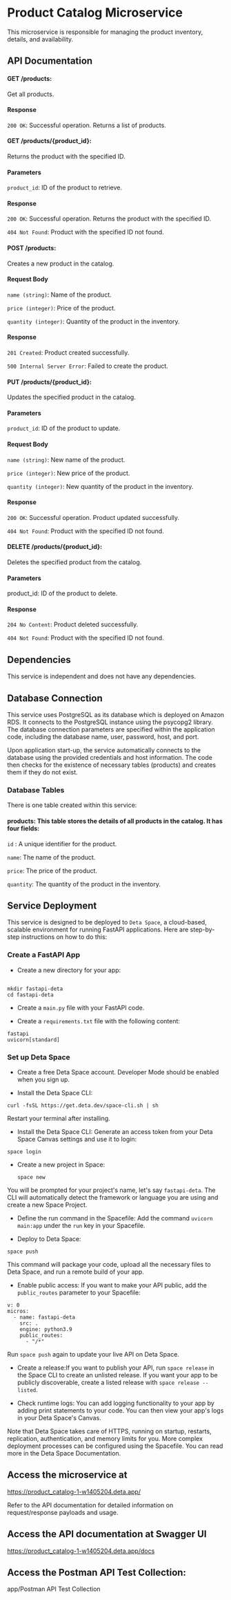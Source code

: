 # Product Catalog Microservice

This microservice is responsible for managing the product inventory, details, and availability.


## API Documentation
#### GET /products:

Get all products.

#### Response
`200 OK`: Successful operation. Returns a list of products.

#### GET /products/{product_id}:

Returns the product with the specified ID.

#### Parameters
`product_id`: ID of the product to retrieve.

#### Response
`200 OK`: Successful operation. Returns the product with the specified ID.

`404 Not Found`: Product with the specified ID not found.

#### POST /products:
Creates a new product in the catalog.

#### Request Body
`name (string)`: Name of the product.

`price (integer)`: Price of the product.

`quantity (integer)`: Quantity of the product in the inventory.

#### Response

`201 Created`: Product created successfully.

`500 Internal Server Error`: Failed to create the product.

#### PUT /products/{product_id}:
Updates the specified product in the catalog.

#### Parameters
`product_id`: ID of the product to update.

#### Request Body
`name (string)`: New name of the product.

`price (integer)`: New price of the product.

`quantity (integer)`: New quantity of the product in the inventory.

#### Response
`200 OK`: Successful operation. Product updated successfully.

`404 Not Found`: Product with the specified ID not found.

#### DELETE /products/{product_id}:
Deletes the specified product from the catalog.

#### Parameters
product_id: ID of the product to delete.

#### Response
`204 No Content`: Product deleted successfully.

`404 Not Found`: Product with the specified ID not found.

## Dependencies

This service is independent and does not have any dependencies.

## Database Connection

This service uses PostgreSQL as its database which is deployed on Amazon RDS. It connects to the PostgreSQL instance using the psycopg2 library. The database connection parameters are specified within the application code, including the database name, user, password, host, and port.

Upon application start-up, the service automatically connects to the database using the provided credentials and host information. The code then checks for the existence of necessary tables (products) and creates them if they do not exist.

### Database Tables
There is one table created within this service:

#### products: This table stores the details of all products in the catalog. It has four fields:
`id` : A unique identifier for the product.

`name`: The name of the product.

`price`: The price of the product.

`quantity`: The quantity of the product in the inventory.

## Service Deployment

This service is designed to be deployed to `Deta Space`, a cloud-based, scalable environment for running FastAPI applications. Here are step-by-step instructions on how to do this:

### Create a FastAPI App

* Create a new directory for your app:


```

mkdir fastapi-deta
cd fastapi-deta

```

* Create a `main.py` file with your FastAPI code.

* Create a `requirements.txt` file with the following content:


```
fastapi
uvicorn[standard]
```



### Set up Deta Space

* Create a free Deta Space account. Developer Mode should be enabled when you sign up.

* Install the Deta Space CLI:


```
curl -fsSL https://get.deta.dev/space-cli.sh | sh
```

Restart your terminal after installing.

* Install the Deta Space CLI: Generate an access token from your Deta Space Canvas settings and use it to login:


```
space login
```

* Create a new project in Space:


  ```
  space new
  ```

You will be prompted for your project's name, let's say `fastapi-deta`. The CLI will automatically detect the framework or language you are using and create a new Space Project.

* Define the run command in the Spacefile: Add the command `uvicorn main:app` under the `run` key in your Spacefile.

* Deploy to Deta Space:

  
```
space push
```

This command will package your code, upload all the necessary files to Deta Space, and run a remote build of your app.

* Enable public access: If you want to make your API public, add the `public_routes` parameter to your Spacefile: 


```
v: 0
micros:
  - name: fastapi-deta
    src: .
    engine: python3.9
    public_routes:
      - "/*"
```

Run `space push` again to update your live API on Deta Space.

* Create a release:If you want to publish your API, run `space release` in the Space CLI to create an unlisted release. If you want your app to be publicly discoverable, create a listed release with `space release --listed`.
  
* Check runtime logs: You can add logging functionality to your app by adding print statements to your code. You can then view your app's logs in your Deta Space's Canvas.

Note that Deta Space takes care of HTTPS, running on startup, restarts, replication, authentication, and memory limits for you. More complex deployment processes can be configured using the Spacefile. You can read more in the Deta Space Documentation.


## Access the microservice at
https://product_catalog-1-w1405204.deta.app/

Refer to the API documentation for detailed information on request/response payloads and usage.

## Access the API documentation at Swagger UI
https://product_catalog-1-w1405204.deta.app/docs


## Access the Postman API Test Collection:
app/Postman API Test Collection